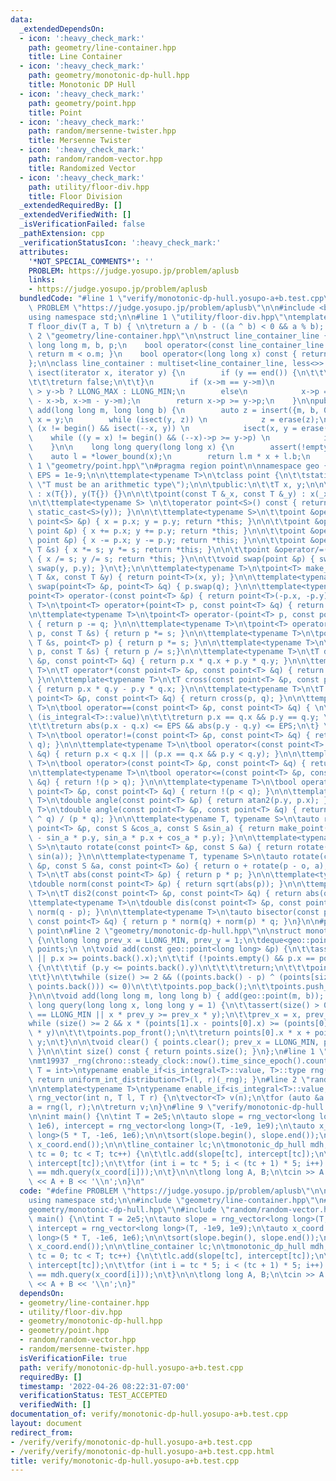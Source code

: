 ```yaml
---
data:
  _extendedDependsOn:
  - icon: ':heavy_check_mark:'
    path: geometry/line-container.hpp
    title: Line Container
  - icon: ':heavy_check_mark:'
    path: geometry/monotonic-dp-hull.hpp
    title: Monotonic DP Hull
  - icon: ':heavy_check_mark:'
    path: geometry/point.hpp
    title: Point
  - icon: ':heavy_check_mark:'
    path: random/mersenne-twister.hpp
    title: Mersenne Twister
  - icon: ':heavy_check_mark:'
    path: random/random-vector.hpp
    title: Randomized Vector
  - icon: ':heavy_check_mark:'
    path: utility/floor-div.hpp
    title: Floor Division
  _extendedRequiredBy: []
  _extendedVerifiedWith: []
  _isVerificationFailed: false
  _pathExtension: cpp
  _verificationStatusIcon: ':heavy_check_mark:'
  attributes:
    '*NOT_SPECIAL_COMMENTS*': ''
    PROBLEM: https://judge.yosupo.jp/problem/aplusb
    links:
    - https://judge.yosupo.jp/problem/aplusb
  bundledCode: "#line 1 \"verify/monotonic-dp-hull.yosupo-a+b.test.cpp\"\n#define\
    \ PROBLEM \"https://judge.yosupo.jp/problem/aplusb\"\n\n#include <bits/stdc++.h>\n\
    using namespace std;\n\n#line 1 \"utility/floor-div.hpp\"\ntemplate<typename T>\n\
    T floor_div(T a, T b) { \n\treturn a / b - ((a ^ b) < 0 && a % b); \n}\n#line\
    \ 2 \"geometry/line-container.hpp\"\n\nstruct line_container_line {\n    mutable\
    \ long long m, b, p;\n    bool operator<(const line_container_line &o) const {\
    \ return m < o.m; }\n    bool operator<(long long x) const { return p < x; }\n\
    };\n\nclass line_container : multiset<line_container_line, less<>> {\n    bool\
    \ isect(iterator x, iterator y) {\n        if (y == end()) {\n\t\t\tx->p = LLONG_MAX;\n\
    \t\t\treturn false;\n\t\t}\n        if (x->m == y->m)\n            x->p = x->b\
    \ > y->b ? LLONG_MAX : LLONG_MIN;\n        else\n            x->p = floor_div(y->b\
    \ - x->b, x->m - y->m);\n        return x->p >= y->p;\n    }\n\npublic:\n    void\
    \ add(long long m, long long b) {\n        auto z = insert({m, b, 0}), y = z++,\
    \ x = y;\n        while (isect(y, z)) \n            z = erase(z);\n        if\
    \ (x != begin() && isect(--x, y)) \n            isect(x, y = erase(y));\n    \
    \    while ((y = x) != begin() && (--x)->p >= y->p) \n            isect(x, erase(y));\n\
    \    }\n\n    long long query(long long x) {\n        assert(!empty());\n    \
    \    auto l = *lower_bound(x);\n        return l.m * x + l.b;\n    }\n};\n#line\
    \ 1 \"geometry/point.hpp\"\n#pragma region point\n\nnamespace geo {\n\tconst double\
    \ EPS = 1e-9;\n\n\ttemplate<typename T>\n\tclass point {\n\t\tstatic_assert(is_arithmetic<T>::value,\
    \ \"T must be an arithmetic type\");\n\n\tpublic:\n\t\tT x, y;\n\n\t\tpoint()\
    \ : x(T{}), y(T{}) {}\n\n\t\tpoint(const T &_x, const T &_y) : x(_x), y(_y) {}\n\
    \n\t\ttemplate<typename S> \n\t\toperator point<S>() const { return point<S>(static_cast<S>(x),\
    \ static_cast<S>(y)); }\n\n\t\ttemplate<typename S>\n\t\tpoint &operator=(const\
    \ point<S> &p) { x = p.x; y = p.y; return *this; }\n\n\t\tpoint &operator+=(const\
    \ point &p) { x += p.x; y += p.y; return *this; }\n\n\t\tpoint &operator-=(const\
    \ point &p) { x -= p.x; y -= p.y; return *this; }\n\n\t\tpoint &operator*=(const\
    \ T &s) { x *= s; y *= s; return *this; }\n\n\t\tpoint &operator/=(const T &s)\
    \ { x /= s; y /= s; return *this; }\n\n\t\tvoid swap(point &p) { swap(x, p.x);\
    \ swap(y, p.y); }\n\t};\n\n\ttemplate<typename T>\n\tpoint<T> make_point(const\
    \ T &x, const T &y) { return point<T>(x, y); }\n\n\ttemplate<typename T>\n\tvoid\
    \ swap(point<T> &p, point<T> &q) { p.swap(q); }\n\n\ttemplate<typename T>\n\t\
    point<T> operator-(const point<T> &p) { return point<T>(-p.x, -p.y); }\n\n\ttemplate<typename\
    \ T>\n\tpoint<T> operator+(point<T> p, const point<T> &q) { return p += q; }\n\
    \n\ttemplate<typename T>\n\tpoint<T> operator-(point<T> p, const point<T> &q)\
    \ { return p -= q; }\n\n\ttemplate<typename T>\n\tpoint<T> operator*(point<T>\
    \ p, const T &s) { return p *= s; }\n\n\ttemplate<typename T>\n\tpoint<T> operator*(const\
    \ T &s, point<T> p) { return p *= s; }\n\n\ttemplate<typename T>\n\tpoint<T> operator/(point<T>\
    \ p, const T &s) { return p /= s;}\n\n\ttemplate<typename T>\n\tT dot(const point<T>\
    \ &p, const point<T> &q) { return p.x * q.x + p.y * q.y; }\n\n\ttemplate<typename\
    \ T>\n\tT operator*(const point<T> &p, const point<T> &q) { return dot(p, q);\
    \ }\n\n\ttemplate<typename T>\n\tT cross(const point<T> &p, const point<T> &q)\
    \ { return p.x * q.y - p.y * q.x; }\n\n\ttemplate<typename T>\n\tT operator^(const\
    \ point<T> &p, const point<T> &q) { return cross(p, q); }\n\n\ttemplate<typename\
    \ T>\n\tbool operator==(const point<T> &p, const point<T> &q) { \n\t\tif constexpr\
    \ (is_integral<T>::value)\n\t\t\treturn p.x == q.x && p.y == q.y; \n\t\telse \n\
    \t\t\treturn abs(p.x - q.x) <= EPS && abs(p.y - q.y) <= EPS;\n\t} \n\n\ttemplate<typename\
    \ T>\n\tbool operator!=(const point<T> &p, const point<T> &q) { return !(p ==\
    \ q); }\n\n\ttemplate<typename T>\n\tbool operator<(const point<T> &p, const point<T>\
    \ &q) { return p.x < q.x || (p.x == q.x && p.y < q.y); }\n\n\ttemplate<typename\
    \ T>\n\tbool operator>(const point<T> &p, const point<T> &q) { return q < p; }\n\
    \n\ttemplate<typename T>\n\tbool operator<=(const point<T> &p, const point<T>\
    \ &q) { return !(p > q); }\n\n\ttemplate<typename T>\n\tbool operator>=(const\
    \ point<T> &p, const point<T> &q) { return !(p < q); }\n\n\ttemplate<typename\
    \ T>\n\tdouble angle(const point<T> &p) { return atan2(p.y, p.x); }\n\n\ttemplate<typename\
    \ T>\n\tdouble angle(const point<T> &p, const point<T> &q) { return static_cast<double>(p\
    \ ^ q) / (p * q); }\n\n\ttemplate<typename T, typename S>\n\tauto rotate(const\
    \ point<T> &p, const S &cos_a, const S &sin_a) { return make_point(cos_a * p.x\
    \ - sin_a * p.y, sin_a * p.x + cos_a * p.y); }\n\n\ttemplate<typename T, typename\
    \ S>\n\tauto rotate(const point<T> &p, const S &a) { return rotate(p, cos(a),\
    \ sin(a)); }\n\n\ttemplate<typename T, typename S>\n\tauto rotate(const point<T>\
    \ &p, const S &a, const point<T> &o) { return o + rotate(p - o, a); }\n\n\ttemplate<typename\
    \ T>\n\tT abs(const point<T> &p) { return p * p; }\n\n\ttemplate<typename T>\n\
    \tdouble norm(const point<T> &p) { return sqrt(abs(p)); }\n\n\ttemplate<typename\
    \ T>\n\tT dis2(const point<T> &p, const point<T> &q) { return abs(q - p); }\n\n\
    \ttemplate<typename T>\n\tdouble dis(const point<T> &p, const point<T> &q) { return\
    \ norm(q - p); }\n\n\ttemplate<typename T>\n\tauto bisector(const point<T> &p,\
    \ const point<T> &q) { return p * norm(q) + norm(p) * q; }\n}\n\n#pragma endregion\
    \ point\n#line 2 \"geometry/monotonic-dp-hull.hpp\"\n\nstruct monotonic_dp_hull\
    \ {\n\tlong long prev_x = LLONG_MIN, prev_y = 1;\n\tdeque<geo::point<long long>>\
    \ points;\n \n\tvoid add(const geo::point<long long> &p) {\n\t\tassert(points.empty()\
    \ || p.x >= points.back().x);\n\t\tif (!points.empty() && p.x == points.back().x)\
    \ {\n\t\t\tif (p.y <= points.back().y)\n\t\t\t\treturn;\n\t\t\tpoints.pop_back();\n\
    \t\t}\n\t\twhile (size() >= 2 && ((points.back() - p) ^ (points[size() - 2] -\
    \ points.back())) <= 0)\n\t\t\tpoints.pop_back();\n\t\tpoints.push_back(p);\n\t\
    }\n\n\tvoid add(long long m, long long b) { add(geo::point(m, b)); }\n\n\tlong\
    \ long query(long long x, long long y = 1) {\n\t\tassert(size() > 0);\n\t\tassert(prev_x\
    \ == LLONG_MIN || x * prev_y >= prev_x * y);\n\t\tprev_x = x, prev_y = y;\n\t\t\
    while (size() >= 2 && x * (points[1].x - points[0].x) >= (points[0].y - points[1].y)\
    \ * y)\n\t\t\tpoints.pop_front();\n\t\treturn points[0].x * x + points[0].y *\
    \ y;\n\t}\n\n\tvoid clear() { points.clear(); prev_x = LLONG_MIN, prev_y = 1;\
    \ }\n\n\tint size() const { return points.size(); }\n};\n#line 1 \"random/mersenne-twister.hpp\"\
    \nmt19937 _rng(chrono::steady_clock::now().time_since_epoch().count());\n\ntemplate<typename\
    \ T = int>\ntypename enable_if<is_integral<T>::value, T>::type rng(T l, T r) {\
    \ return uniform_int_distribution<T>(l, r)(_rng); }\n#line 2 \"random/random-vector.hpp\"\
    \n\ntemplate<typename T>\ntypename enable_if<is_integral<T>::value, vector<T>>::type\
    \ rng_vector(int n, T l, T r) {\n\tvector<T> v(n);\n\tfor (auto &a : v)\n\t\t\
    a = rng(l, r);\n\treturn v;\n}\n#line 9 \"verify/monotonic-dp-hull.yosupo-a+b.test.cpp\"\
    \n\nint main() {\n\tint T = 2e5;\n\tauto slope = rng_vector<long long>(T, -1e6,\
    \ 1e6), intercept = rng_vector<long long>(T, -1e9, 1e9);\n\tauto x_coord = rng_vector<long\
    \ long>(5 * T, -1e6, 1e6);\n\n\tsort(slope.begin(), slope.end());\n\tsort(x_coord.begin(),\
    \ x_coord.end());\n\n\tline_container lc;\n\tmonotonic_dp_hull mdh;\n\tfor (int\
    \ tc = 0; tc < T; tc++) {\n\t\tlc.add(slope[tc], intercept[tc]);\n\t\tmdh.add(slope[tc],\
    \ intercept[tc]);\n\t\tfor (int i = tc * 5; i < (tc + 1) * 5; i++) \n\t\t\tassert(lc.query(x_coord[i])\
    \ == mdh.query(x_coord[i]));\n\t}\n\n\tlong long A, B;\n\tcin >> A >> B;\n\tcout\
    \ << A + B << '\\n';\n}\n"
  code: "#define PROBLEM \"https://judge.yosupo.jp/problem/aplusb\"\n\n#include <bits/stdc++.h>\n\
    using namespace std;\n\n#include \"geometry/line-container.hpp\"\n#include \"\
    geometry/monotonic-dp-hull.hpp\"\n#include \"random/random-vector.hpp\"\n\nint\
    \ main() {\n\tint T = 2e5;\n\tauto slope = rng_vector<long long>(T, -1e6, 1e6),\
    \ intercept = rng_vector<long long>(T, -1e9, 1e9);\n\tauto x_coord = rng_vector<long\
    \ long>(5 * T, -1e6, 1e6);\n\n\tsort(slope.begin(), slope.end());\n\tsort(x_coord.begin(),\
    \ x_coord.end());\n\n\tline_container lc;\n\tmonotonic_dp_hull mdh;\n\tfor (int\
    \ tc = 0; tc < T; tc++) {\n\t\tlc.add(slope[tc], intercept[tc]);\n\t\tmdh.add(slope[tc],\
    \ intercept[tc]);\n\t\tfor (int i = tc * 5; i < (tc + 1) * 5; i++) \n\t\t\tassert(lc.query(x_coord[i])\
    \ == mdh.query(x_coord[i]));\n\t}\n\n\tlong long A, B;\n\tcin >> A >> B;\n\tcout\
    \ << A + B << '\\n';\n}"
  dependsOn:
  - geometry/line-container.hpp
  - utility/floor-div.hpp
  - geometry/monotonic-dp-hull.hpp
  - geometry/point.hpp
  - random/random-vector.hpp
  - random/mersenne-twister.hpp
  isVerificationFile: true
  path: verify/monotonic-dp-hull.yosupo-a+b.test.cpp
  requiredBy: []
  timestamp: '2022-04-26 08:22:31-07:00'
  verificationStatus: TEST_ACCEPTED
  verifiedWith: []
documentation_of: verify/monotonic-dp-hull.yosupo-a+b.test.cpp
layout: document
redirect_from:
- /verify/verify/monotonic-dp-hull.yosupo-a+b.test.cpp
- /verify/verify/monotonic-dp-hull.yosupo-a+b.test.cpp.html
title: verify/monotonic-dp-hull.yosupo-a+b.test.cpp
---
```

